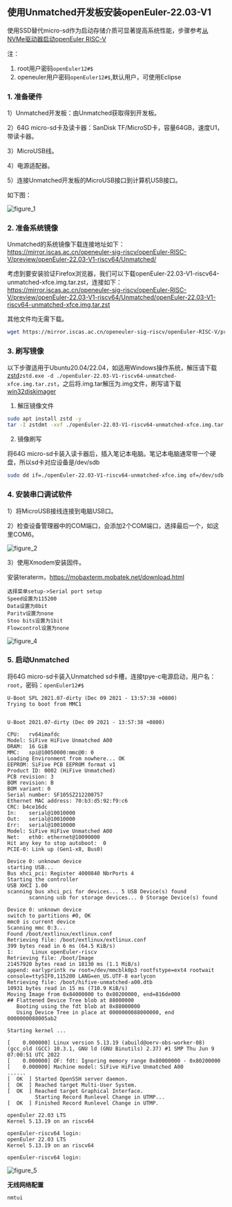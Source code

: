 ## 使用Unmatched开发板安装openEuler-22.03-V1

使用SSD替代micro-sd作为启动存储介质可显著提高系统性能，步骤参考[从NVMe驱动器启动openEuler RISC-V](./ssd.md)

注：
1. root用户密码`openEuler12#$`
2. openeuler用户密码`openEuler12#$`,默认用户，可使用Eclipse

### 1. 准备硬件

1）Unmatched开发板：由Unmatched获取得到开发板。

2）64G micro-sd卡及读卡器：SanDisk TF/MicroSD卡，容量64GB，速度U1，带读卡器。

3）MicroUSB线。

4）电源适配器。

5）连接Unmatched开发板的MicroUSB接口到计算机USB接口。

如下图：

![figure_1](./images/figure_1.png)

### 2. 准备系统镜像

Unmatched的系统镜像下载连接地址如下： https://mirror.iscas.ac.cn/openeuler-sig-riscv/openEuler-RISC-V/preview/openEuler-22.03-V1-riscv64/Unmatched/

考虑到要安装验证Firefox浏览器，我们可以下载openEuler-22.03-V1-riscv64-unmatched-xfce.img.tar.zst，连接如下：https://mirror.iscas.ac.cn/openeuler-sig-riscv/openEuler-RISC-V/preview/openEuler-22.03-V1-riscv64/Unmatched/openEuler-22.03-V1-riscv64-unmatched-xfce.img.tar.zst

其他文件均无需下载。

```bash
wget https://mirror.iscas.ac.cn/openeuler-sig-riscv/openEuler-RISC-V/preview/openEuler-22.03-V1-riscv64/Unmatched/openEuler-22.03-V1-riscv64-unmatched-xfce.img.tar.zst
```

### 3. 刷写镜像

以下步骤适用于Ubuntu20.04/22.04，如适用Windows操作系统，解压请下载[zstd](./zstd-v1.4.4-win32.zip)`zstd.exe -d ./openEuler-22.03-V1-riscv64-unmatched-xfce.img.tar.zst`，之后将.img.tar解压为.img文件，刷写请下载[win32diskimager](./win32diskimager-1.0.0-install.exe)

1. 解压镜像文件

```bash
sudo apt install zstd -y
tar -I zstdmt -xvf ./openEuler-22.03-V1-riscv64-unmatched-xfce.img.tar.zst
```

2. 镜像刷写

将64G micro-sd卡装入读卡器后，插入笔记本电脑。笔记本电脑通常带一个硬盘，所以sd卡对应设备是/dev/sdb

```bash
sudo dd if=./openEuler-22.03-V1-riscv64-unmatched-xfce.img of=/dev/sdb bs=1M iflag=fullblock oflag=direct conv=fsync status=progress
```

### 4. 安装串口调试软件

1）将MicroUSB接线连接到电脑USB口。

2）检查设备管理器中的COM端口，会添加2个COM端口，选择最后一个，如这里COM6。

![figure_2](./images/figure_2.png)

3）使用Xmodem安装固件。

安装teraterm，https://mobaxterm.mobatek.net/download.html

    选择菜单setup->Serial port setup
    Speed设置为115200
    Data设置为8bit
    Paritv设置为none
    Stoo bits设置为1bit
    Flowcontrol设置为none

![figure_4](./images/figure_4.png)

### 5. 启动Unmatched

将64G micro-sd卡装入Unmatched sd卡槽，连接tpye-c电源启动，用户名：`root`，密码：`openEuler12#$`

```
U-Boot SPL 2021.07-dirty (Dec 09 2021 - 13:57:38 +0800)
Trying to boot from MMC1


U-Boot 2021.07-dirty (Dec 09 2021 - 13:57:38 +0800)

CPU:   rv64imafdc
Model: SiFive HiFive Unmatched A00
DRAM:  16 GiB
MMC:   spi@10050000:mmc@0: 0
Loading Environment from nowhere... OK
EEPROM: SiFive PCB EEPROM format v1
Product ID: 0002 (HiFive Unmatched)
PCB revision: 3
BOM revision: B
BOM variant: 0
Serial number: SF105SZ212200757
Ethernet MAC address: 70:b3:d5:92:f9:c6
CRC: b4ce16dc
In:    serial@10010000
Out:   serial@10010000
Err:   serial@10010000
Model: SiFive HiFive Unmatched A00
Net:   eth0: ethernet@10090000
Hit any key to stop autoboot:  0
PCIE-0: Link up (Gen1-x8, Bus0)

Device 0: unknown device
starting USB...
Bus xhci_pci: Register 4000840 NbrPorts 4
Starting the controller
USB XHCI 1.00
scanning bus xhci_pci for devices... 5 USB Device(s) found
       scanning usb for storage devices... 0 Storage Device(s) found

Device 0: unknown device
switch to partitions #0, OK
mmc0 is current device
Scanning mmc 0:3...
Found /boot/extlinux/extlinux.conf
Retrieving file: /boot/extlinux/extlinux.conf
399 bytes read in 6 ms (64.5 KiB/s)
1:      Linux openEuler-riscv
Retrieving file: /boot/Image
21457920 bytes read in 18130 ms (1.1 MiB/s)
append: earlyprintk rw root=/dev/mmcblk0p3 rootfstype=ext4 rootwait console=ttySIF0,115200 LANG=en_US.UTF-8 earlycon
Retrieving file: /boot/hifive-unmatched-a00.dtb
10931 bytes read in 15 ms (710.9 KiB/s)
Moving Image from 0x84000000 to 0x80200000, end=816de000
## Flattened Device Tree blob at 88000000
   Booting using the fdt blob at 0x88000000
   Using Device Tree in place at 0000000088000000, end 0000000088005ab2

Starting kernel ...

[    0.000000] Linux version 5.13.19 (abuild@oerv-obs-worker-08) (gcc_old (GCC) 10.3.1, GNU ld (GNU Binutils) 2.37) #1 SMP Thu Jun 9 07:00:51 UTC 2022
[    0.000000] OF: fdt: Ignoring memory range 0x80000000 - 0x80200000
[    0.000000] Machine model: SiFive HiFive Unmatched A00
......
[  OK  ] Started OpenSSH server daemon.
[  OK  ] Reached target Multi-User System.
[  OK  ] Reached target Graphical Interface.
         Starting Record Runlevel Change in UTMP...
[  OK  ] Finished Record Runlevel Change in UTMP.

openEuler 22.03 LTS
Kernel 5.13.19 on an riscv64

openEuler-riscv64 login:
openEuler 22.03 LTS
Kernel 5.13.19 on an riscv64

openEuler-riscv64 login: 
```
![figure_5](./images/figure_5.png)


**无线网络配置**

```
nmtui
```